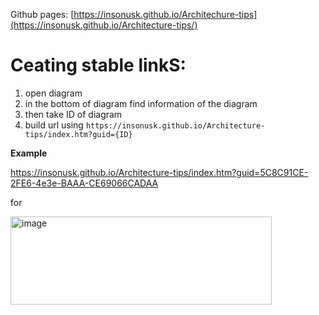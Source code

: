Github pages: [https://insonusk.github.io/Architechure-tips](https://insonusk.github.io/Architecture-tips/)

# Ceating stable linkS:
1. open diagram
2. in the bottom of diagram find information of the diagram
3. then take ID of diagram
4. build url using `https://insonusk.github.io/Architecture-tips/index.htm?guid={ID}`

**Example**

https://insonusk.github.io/Architecture-tips/index.htm?guid=5C8C91CE-2FE6-4e3e-BAAA-CE69066CADAA

for 

<img width="418" height="141" alt="image" src="https://github.com/user-attachments/assets/c9660133-6caa-4752-94ff-328f2250665c" />

